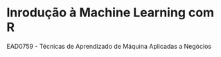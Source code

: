 # Inrodução à Machine Learning com R
 EAD0759 - Técnicas de Aprendizado de Máquina Aplicadas a Negócios
